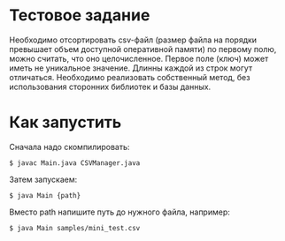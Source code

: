 # Тестовое задание
Необходимо отсортировать csv-файл (размер файла на порядки превышает объем доступной оперативной памяти)  по первому полю, можно считать, что оно целочисленное. Первое поле (ключ) может иметь не уникальное значение. Длинны каждой из строк могут отличаться.
Необходимо реализовать собственный метод, без использования сторонних библиотек и базы данных. 
# Как запустить
Сначала надо скомпилировать:  

```$ javac Main.java CSVManager.java```  

Затем запускаем:  

```$ java Main {path}```   

Вместо path напишите путь до нужного файла, например:

```$ java Main samples/mini_test.csv```  
